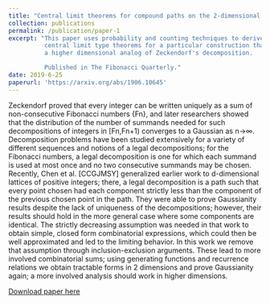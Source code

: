 ```yaml
---
title: "Central limit theorems for compound paths on the 2-dimensional lattice"
collection: publications
permalink: /publication/paper-1
excerpt: "This paper uses probability and counting techniques to derive
          central limit type theorems for a particular construction that is
          a higher dimensional analog of Zeckendorf's decomposition.

          Published in The Fibonacci Quarterly."
date: 2019-6-25
paperurl: 'https://arxiv.org/abs/1906.10645'
---
```

Zeckendorf proved that every integer can be written uniquely as a sum of non-consecutive Fibonacci numbers {Fn}, and later researchers showed that the distribution of the number of summands needed for such decompositions of integers in [Fn,Fn+1) converges to a Gaussian as n→∞. Decomposition problems have been studied extensively for a variety of different sequences and notions of a legal decompositions; for the Fibonacci numbers, a legal decomposition is one for which each summand is used at most once and no two consecutive summands may be chosen. Recently, Chen et al. [CCGJMSY] generalized earlier work to d-dimensional lattices of positive integers; there, a legal decomposition is a path such that every point chosen had each component strictly less than the component of the previous chosen point in the path. They were able to prove Gaussianity results despite the lack of uniqueness of the decompositions; however, their results should hold in the more general case where some components are identical. The strictly decreasing assumption was needed in that work to obtain simple, closed form combinatorial expressions, which could then be well approximated and led to the limiting behavior. In this work we remove that assumption through inclusion-exclusion arguments. These lead to more involved combinatorial sums; using generating functions and recurrence relations we obtain tractable forms in 2 dimensions and prove Gaussianity again; a more involved analysis should work in higher dimensions.

[Download paper here](https://arxiv.org/abs/1906.10645)